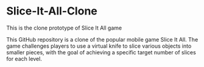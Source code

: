 # Slice-It-All-Clone
This is the clone prototype of Slice It All game

This GitHub repository is a clone of the popular mobile game Slice It All. The game challenges players to use a virtual knife to slice various objects into smaller pieces, with the goal of achieving a specific target number of slices for each level.
